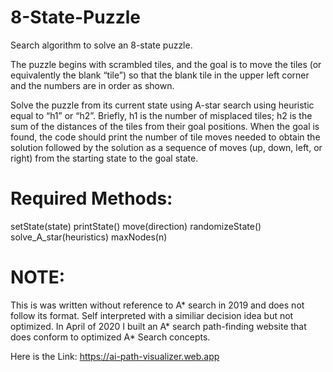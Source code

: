 # 8-State-Puzzle
Search algorithm to solve an 8-state puzzle.

The puzzle begins with scrambled tiles, and the goal is to move the tiles (or equivalently the blank “tile”) so that the blank tile in the upper left corner and the numbers are in order as shown.

  
Solve the puzzle from its current state using A-star search using heuristic equal to “h1” or “h2”. Briefly, h1 is the number of misplaced tiles; h2 is the sum of the distances of the tiles from their goal positions. When the goal is found, the code should print the number of tile moves needed to obtain the solution followed by the solution as a sequence of moves (up, down, left, or right) from the starting state to the goal state.



# Required Methods:
setState(state)
printState()
move(direction)
randomizeState()
solve_A_star(heuristics)
maxNodes(n)

# NOTE: 
This is was written without reference to A* search in 2019 and does not follow its format. Self interpreted with a similiar decision idea but not optimized. In April of 2020 I built an A* search path-finding website that does conform to optimized A* Search concepts. 

Here is the Link: https://ai-path-visualizer.web.app
